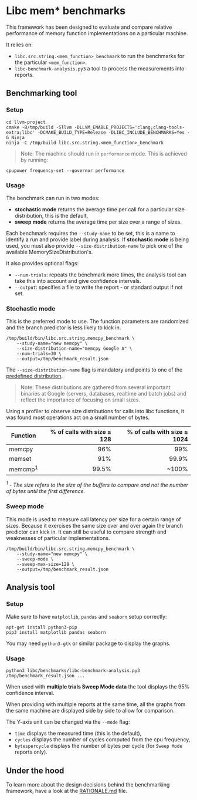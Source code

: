 # Libc mem* benchmarks

This framework has been designed to evaluate and compare relative performance of memory function implementations on a particular machine.

It relies on:
 - `libc.src.string.<mem_function>_benchmark` to run the benchmarks for the particular `<mem_function>`.
 - `libc-benchmark-analysis.py3` a tool to process the measurements into reports.

## Benchmarking tool

### Setup

```shell
cd llvm-project
cmake -B/tmp/build -Sllvm -DLLVM_ENABLE_PROJECTS='clang;clang-tools-extra;libc' -DCMAKE_BUILD_TYPE=Release -DLIBC_INCLUDE_BENCHMARKS=Yes -G Ninja
ninja -C /tmp/build libc.src.string.<mem_function>_benchmark
```

> Note: The machine should run in `performance` mode. This is achieved by running:
```shell
cpupower frequency-set --governor performance
```

### Usage

The benchmark can run in two modes:
 - **stochastic mode** returns the average time per call for a particular size distribution, this is the default,
 - **sweep mode** returns the average time per size over a range of sizes.

Each benchmark requires the `--study-name` to be set, this is a name to identify a run and provide label during analysis.  If **stochastic mode** is being used, you must also provide `--size-distribution-name` to pick one of the available MemorySizeDistribution's.

It also provides optional flags:
 - `--num-trials`: repeats the benchmark more times, the analysis tool can take this into account and give confidence intervals.
 - `--output`: specifies a file to write the report - or standard output if not set.

### Stochastic mode

This is the preferred mode to use. The function parameters are randomized and the branch predictor is less likely to kick in.

```shell
/tmp/build/bin/libc.src.string.memcpy_benchmark \
    --study-name="new memcpy" \
    --size-distribution-name="memcpy Google A" \
    --num-trials=30 \
    --output=/tmp/benchmark_result.json
```

The `--size-distribution-name` flag is mandatory and points to one of the [predefined distribution](MemorySizeDistributions.h).

> Note: These distributions are gathered from several important binaries at Google (servers, databases, realtime and batch jobs) and reflect the importance of focusing on small sizes.

Using a profiler to observe size distributions for calls into libc functions, it
was found most operations act on a small number of bytes.

Function           | % of calls with size ≤ 128 | % of calls with size ≤ 1024
------------------ | --------------------------: | ---------------------------:
memcpy             | 96%                         | 99%
memset             | 91%                         | 99.9%
memcmp<sup>1</sup> | 99.5%                       | ~100%

_<sup>1</sup> - The size refers to the size of the buffers to compare and not
the number of bytes until the first difference._

### Sweep mode

This mode is used to measure call latency per size for a certain range of sizes. Because it exercises the same size over and over again the branch predictor can kick in. It can still be useful to compare strength and weaknesses of particular implementations.

```shell
/tmp/build/bin/libc.src.string.memcpy_benchmark \
    --study-name="new memcpy" \
    --sweep-mode \
    --sweep-max-size=128 \
    --output=/tmp/benchmark_result.json
```

## Analysis tool

### Setup

Make sure to have `matplotlib`, `pandas` and `seaborn` setup correctly:

```shell
apt-get install python3-pip
pip3 install matplotlib pandas seaborn
```
You may need `python3-gtk` or similar package to display the graphs.

### Usage

```shell
python3 libc/benchmarks/libc-benchmark-analysis.py3 /tmp/benchmark_result.json ...
```

When used with __multiple trials Sweep Mode data__ the tool displays the 95% confidence interval.

When providing with multiple reports at the same time, all the graphs from the same machine are displayed side by side to allow for comparison.

The Y-axis unit can be changed via the `--mode` flag:
 - `time` displays the measured time (this is the default),
 - `cycles` displays the number of cycles computed from the cpu frequency,
 - `bytespercycle` displays the number of bytes per cycle (for `Sweep Mode` reports only).

## Under the hood

 To learn more about the design decisions behind the benchmarking framework,
 have a look at the [RATIONALE.md](RATIONALE.md) file.
